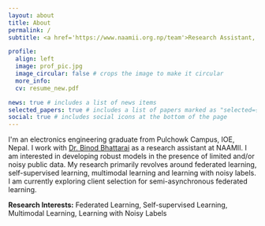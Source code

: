 ```yaml
---
layout: about
title: About
permalink: /
subtitle: <a href='https://www.naamii.org.np/team'>Research Assistant, NAAMII</a>

profile:
  align: left
  image: prof_pic.jpg
  image_circular: false # crops the image to make it circular
  more_info: 
  cv: resume_new.pdf

news: true # includes a list of news items
selected_papers: true # includes a list of papers marked as "selected={true}"
social: true # includes social icons at the bottom of the page
---
```

I'm an electronics engineering graduate from Pulchowk Campus, IOE, Nepal. I work with [Dr. Binod Bhattarai](https://sites.google.com/view/bbinod/home) as a research assistant at NAAMII. I am interested in developing robust models in the presence of limited and/or noisy public data. My research primarily revolves around federated learning, self-supervised learning, multimodal learning and learning with noisy labels. I am currently exploring client selection for semi-asynchronous federated learning.

<b>Research Interests:</b> Federated Learning, Self-supervised Learning, Multimodal Learning, Learning with Noisy Labels



